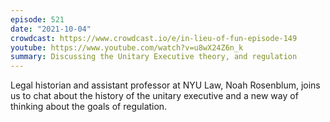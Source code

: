 ```yaml
---
episode: 521
date: "2021-10-04"
crowdcast: https://www.crowdcast.io/e/in-lieu-of-fun-episode-149
youtube: https://www.youtube.com/watch?v=u8wX24Z6n_k
summary: Discussing the Unitary Executive theory, and regulation
---
```

Legal historian and assistant professor at NYU Law, Noah Rosenblum, joins us to chat about the history of the unitary executive and a new way of thinking about the goals of regulation.
